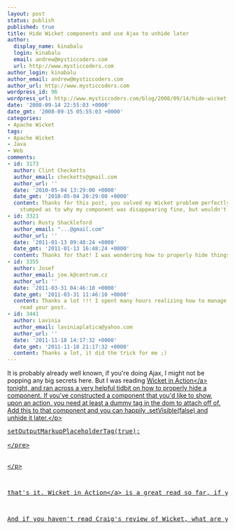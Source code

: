 ```yaml
---
layout: post
status: publish
published: true
title: Hide Wicket components and use Ajax to unhide later
author:
  display_name: kinabalu
  login: kinabalu
  email: andrew@mysticcoders.com
  url: http://www.mysticcoders.com
author_login: kinabalu
author_email: andrew@mysticcoders.com
author_url: http://www.mysticcoders.com
wordpress_id: 96
wordpress_url: http://www.mysticcoders.com/blog/2008/09/14/hide-wicket-components-and-use-ajax-to-unhide-later/
date: '2008-09-14 22:55:03 +0000'
date_gmt: '2008-09-15 05:55:03 +0000'
categories:
- Apache Wicket
tags:
- Apache Wicket
- Java
- Web
comments:
- id: 3173
  author: Clint Checketts
  author_email: checketts@gmail.com
  author_url: ''
  date: '2010-05-04 13:29:00 +0000'
  date_gmt: '2010-05-04 20:29:00 +0000'
  content: Thanks for this post, you solved my Wicket problem perfectly.  I had been
    stumped as to why my component was disappearing fine, but wouldn't reappear.
- id: 3321
  author: Rusty Shackleford
  author_email: "...@gmail.com"
  author_url: ''
  date: '2011-01-13 09:48:24 +0000'
  date_gmt: '2011-01-13 16:48:24 +0000'
  content: Thanks for that! I was wondering how to properly hide things
- id: 3355
  author: Josef
  author_email: joe.k@centrum.cz
  author_url: ''
  date: '2011-03-31 04:46:10 +0000'
  date_gmt: '2011-03-31 11:46:10 +0000'
  content: Thanks a lot !!! I spent many hours realizing how to manage it, until I
    read your post.
- id: 3441
  author: Lavinia
  author_email: laviniaplatica@yahoo.com
  author_url: ''
  date: '2011-11-18 14:17:32 +0000'
  date_gmt: '2011-11-18 21:17:32 +0000'
  content: Thanks a lot, it did the trick for me ;)
---
```

<p>It is probably already well known, if you're doing Ajax, I might not be popping any big secrets here. But I was reading <a href="http:&#47;&#47;www.amazon.com&#47;Wicket-Action-Martijn-Dashorst&#47;dp&#47;1932394982?tag=mycoll-20">Wicket in Action<&#47;a> tonight, and ran across a very helpful tidbit on how to properly hide a component. If you've constructed a component that you'd like to show, upon an action, you need at least a dummy tag in the dom to attach off of. Add this to that component and you can happily .setVisible(false) and unhide it later.<&#47;p></p>
<p><pre lang="java" colla="+">
setOutputMarkupPlaceholderTag(true);<br />
<&#47;pre><br />
<br &#47;><&#47;p></p>
<p>that's it. <a href="http:&#47;&#47;www.amazon.com&#47;Wicket-Action-Martijn-Dashorst&#47;dp&#47;1932394982?tag=mycoll-20">Wicket in Action<&#47;a> is a great read so far, if you're doing any web development, we here at <a href="http:&#47;&#47;www.mysticcoders.com">Mystic<&#47;a> highly recommend picking up a copy.<&#47;p></p>
<p>And if you haven't read Craig's review of Wicket, <a href="http:&#47;&#47;www.mysticcoders.com&#47;blog&#47;2008&#47;09&#47;09&#47;book-review-wicket-in-action&#47;">what are you waiting for<&#47;a>?<&#47;p></p>
